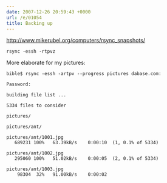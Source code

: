```yaml
---
date: 2007-12-26 20:59:43 +0000
url: /e/01054
title: Backing up
---
```


http://www.mikerubel.org/computers/rsync_snapshots/

	rsync -essh -rtpvz
More elaborate for my pictures:

	bible$ rsync -essh -artpv --progress pictures dabase.com:

	Password:

	building file list ...

	5334 files to consider

	pictures/

	pictures/ant/

	pictures/ant/1001.jpg
       689231 100%   63.39kB/s    0:00:10  (1, 0.1% of 5334)

	pictures/ant/1002.jpg
       295060 100%   51.02kB/s    0:00:05  (2, 0.1% of 5334)

	pictures/ant/1003.jpg
        98304  32%   91.00kB/s    0:00:02
